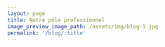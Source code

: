```yaml
---
layout: page
title: Notre pôle professionnel
image_preview_image_path: /assets/img/blog-1.jpg
permalink: '/blog/:title'
---
```


